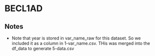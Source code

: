 # BECL1AD

## Notes

- Note that year is stored in var_name_raw for this dataset. So we included it as a column in 1-var_name.csv. THis was merged into the df_data to generate 5-data.csv

